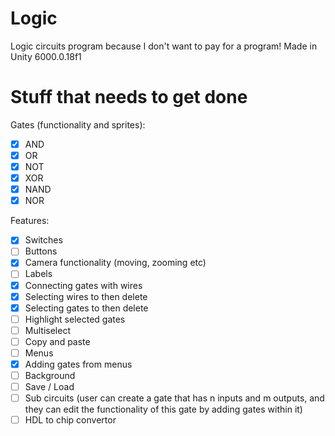 # Logic
Logic circuits program because I don't want to pay for a program!
Made in Unity 6000.0.18f1

# Stuff that needs to get done

Gates (functionality and sprites):
- [x] AND
- [x] OR
- [x] NOT
- [x] XOR
- [x] NAND
- [x] NOR

Features:
- [x] Switches
- [ ] Buttons
- [x] Camera functionality (moving, zooming etc)
- [ ] Labels
- [x] Connecting gates with wires
- [x] Selecting wires to then delete
- [x] Selecting gates to then delete
- [ ] Highlight selected gates
- [ ] Multiselect
- [ ] Copy and paste
- [ ] Menus
- [x] Adding gates from menus
- [ ] Background
- [ ] Save / Load
- [ ] Sub circuits (user can create a gate that has n inputs and m outputs, and they can edit the functionality of this gate by adding gates within it)
- [ ] HDL to chip convertor
